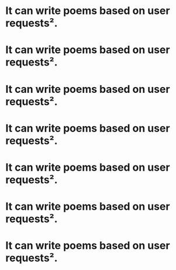 # It can write poems based on user requests².
# It can write poems based on user requests².
# It can write poems based on user requests².
# It can write poems based on user requests².
# It can write poems based on user requests².
# It can write poems based on user requests².
# It can write poems based on user requests².
